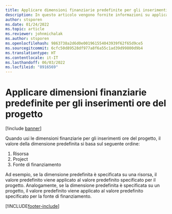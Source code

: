 ```yaml
---
title: Applicare dimensioni finanziarie predefinite per gli inserimenti ore del progetto
description: In questo articolo vengono fornite informazioni su applicarele dimensioni finanziarie predefinite agli inserimenti ore.
author: stsporen
ms.date: 01/24/2022
ms.topic: article
ms.reviewer: johnmichalak
ms.author: stsporen
ms.openlocfilehash: 9863738a2d6d0e001961554043939f62f65d9ce5
ms.sourcegitcommit: 6cfc50d89528df977a8f6a55c1ad39d99800d9b4
ms.translationtype: HT
ms.contentlocale: it-IT
ms.lasthandoff: 06/03/2022
ms.locfileid: "8916569"
---
```

# <a name="defaulting-financial-dimensions-for-project-time-entries"></a>Applicare dimensioni finanziarie predefinite per gli inserimenti ore del progetto

[!include [banner](../includes/banner.md)]

Quando usi le dimensioni finanziarie per gli inserimenti ore del progetto, il valore della dimensione predefinita si basa sul seguente ordine:

1. Risorsa
2. Project
3. Fonte di finanziamento

Ad esempio, se la dimensione predefinita è specificata su una risorsa, il valore predefinito viene applicato al valore predefinito specificato per il progetto. Analogamente, se la dimensione predefinita è specificata su un progetto, il valore predefinito viene applicato al valore predefinito specificato per la fonte di finanziamento.

[!INCLUDE[footer-include](../includes/footer-banner.md)]
